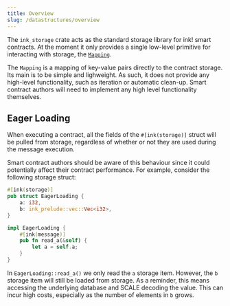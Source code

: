 ```yaml
---
title: Overview
slug: /datastructures/overview
---
```


The `ink_storage` crate acts as the standard storage library for ink! smart contracts. At
the moment it only provides a single low-level primitive for interacting with storage,
the [`Mapping`](https://paritytech.github.io/ink/ink_storage/struct.Mapping.html).

The `Mapping` is a mapping of key-value pairs directly to the contract storage. Its main
is to be simple and lighweight. As such, it does not provide any high-level
functionality, such as iteration or automatic clean-up. Smart contract authors will need
to implement any high level functionality themselves.

## Eager Loading

When executing a contract, all the fields of the `#[ink(storage)]` struct will be pulled
from storage, regardless of whether or not they are used during the message execution.

Smart contract authors should be aware of this behaviour since it could potentially
affect their contract performance. For example, consider the following storage struct:

```rust
#[ink(storage)]
pub struct EagerLoading {
    a: i32,
    b: ink_prelude::vec::Vec<i32>,
}

impl EagerLoading {
    #[ink(message)]
    pub fn read_a(&self) {
        let a = self.a;
    }
}
```

In `EagerLoading::read_a()` we only read the `a` storage item. However, the `b` storage
item will still be loaded from storage. As a reminder, this means accessing the
underlying database and SCALE decoding the value. This can incur high costs, especially
as the number of elements in `b` grows.
